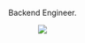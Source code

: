 

<p align="center">Backend Engineer.</p>

<p align="center">
  <a href="https://skillicons.dev">
    <img src="https://skillicons.dev/icons?i=ruby,rails,postgres,elasticsearch,rabbitmq,docker,gitlab,cpp" />
  </a>
</p>

<!--
**orekorekorek/orekorekorek** is a ✨ _special_ ✨ repository because its `README.md` (this file) appears on your GitHub profile.

Here are some ideas to get you started:

- 🔭 I’m currently working on ...
- 🌱 I’m currently learning ...
- 👯 I’m looking to collaborate on ...
- 🤔 I’m looking for help with ...
- 💬 Ask me about ...
- 📫 How to reach me: ...
- 😄 Pronouns: ...
- ⚡ Fun fact: ...
-->
